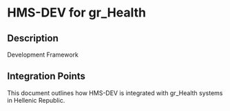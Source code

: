 # HMS-DEV for gr_Health

## Description

Development Framework

## Integration Points

This document outlines how HMS-DEV is integrated with gr_Health systems in Hellenic Republic.
